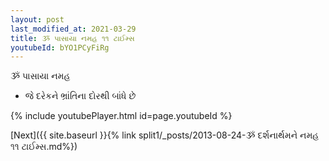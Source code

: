 ```yaml
---
layout: post
last_modified_at: 2021-03-29
title: ૐ પાસાયા નમહ ૧૧ ટાઈમ્સ
youtubeId: bYO1PCyFiRg
---
```

 
 
 ૐ પાસાયા નમહ  
 
 -  જે દરેકને ભ્રાંતિના દોરથી બાંધે છે 
 
  
 
  
 
 
 
 
 
 


{% include youtubePlayer.html id=page.youtubeId %}
 
[Next]({{ site.baseurl }}{% link  split1/_posts/2013-08-24-ૐ દર્શનાર્થમને નમહ ૧૧ ટાઈમ્સ.md%})
 
